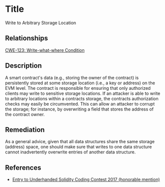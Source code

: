 # Title
Write to Arbitrary Storage Location

## Relationships

[CWE-123: Write-what-where Condition](https://cwe.mitre.org/data/definitions/123.html)

## Description

A smart contract's data (e.g., storing the owner of the contract) is persistently stored
at some storage location (i.e., a key or address) on the EVM level. The contract is
responsible for ensuring that only authorized clients may write to sensitive storage
locations. If an attacker is able to write to arbitrary locations within a contracts
storage, the contracts authorization checks may easily be circumvented. This can allow an
attacker to corrupt the storage; for instance, by overwriting a field that stores the
address of the contract owner.

## Remediation

As a general advice, given that all data structures share the same storage (address)
space, one should make sure that writes to one data structure cannot inadvertently
overwrite entries of another data structure.

## References

- [Entry to Underhanded Solidity Coding Contest 2017 (honorable mention)](https://github.com/Arachnid/uscc/tree/master/submissions-2017/doughoyte)

